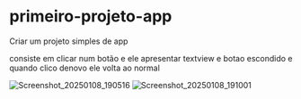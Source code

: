 # primeiro-projeto-app
Criar um projeto simples de app

consiste em clicar num botão e ele apresentar textview e botao escondido e quando clico denovo ele volta ao normal

![Screenshot_20250108_190516](https://github.com/user-attachments/assets/5c855575-6277-4aa1-8686-3cb990dac117)
![Screenshot_20250108_191001](https://github.com/user-attachments/assets/c9d5c95f-4626-4f9d-93c7-840893e7b036)
